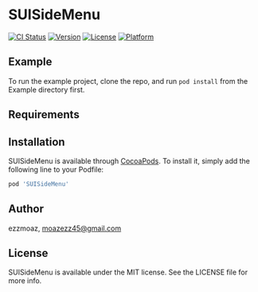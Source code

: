 # SUISideMenu

[![CI Status](https://img.shields.io/travis/ezzmoaz/SUISideMenu.svg?style=flat)](https://travis-ci.org/ezzmoaz/SUISideMenu)
[![Version](https://img.shields.io/cocoapods/v/SUISideMenu.svg?style=flat)](https://cocoapods.org/pods/SUISideMenu)
[![License](https://img.shields.io/cocoapods/l/SUISideMenu.svg?style=flat)](https://cocoapods.org/pods/SUISideMenu)
[![Platform](https://img.shields.io/cocoapods/p/SUISideMenu.svg?style=flat)](https://cocoapods.org/pods/SUISideMenu)

## Example

To run the example project, clone the repo, and run `pod install` from the Example directory first.

## Requirements

## Installation

SUISideMenu is available through [CocoaPods](https://cocoapods.org). To install
it, simply add the following line to your Podfile:

```ruby
pod 'SUISideMenu'
```

## Author

ezzmoaz, moazezz45@gmail.com

## License

SUISideMenu is available under the MIT license. See the LICENSE file for more info.
